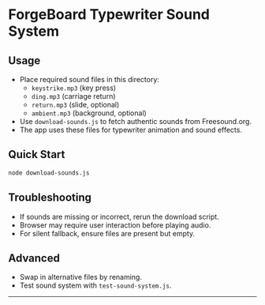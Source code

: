 # ForgeBoard Typewriter Sound System

## Usage

- Place required sound files in this directory:
  - `keystrike.mp3` (key press)
  - `ding.mp3` (carriage return)
  - `return.mp3` (slide, optional)
  - `ambient.mp3` (background, optional)
- Use `download-sounds.js` to fetch authentic sounds from Freesound.org.
- The app uses these files for typewriter animation and sound effects.

## Quick Start

```bash
node download-sounds.js
```

## Troubleshooting

- If sounds are missing or incorrect, rerun the download script.
- Browser may require user interaction before playing audio.
- For silent fallback, ensure files are present but empty.

## Advanced

- Swap in alternative files by renaming.
- Test sound system with `test-sound-system.js`.

---
